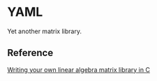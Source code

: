 # YAML

Yet another matrix library.

## Reference

[Writing your own linear algebra matrix library in C][1]

[1]: https://www.andreinc.net/2021/01/20/writing-your-own-linear-algebra-matrix-library-in-c
